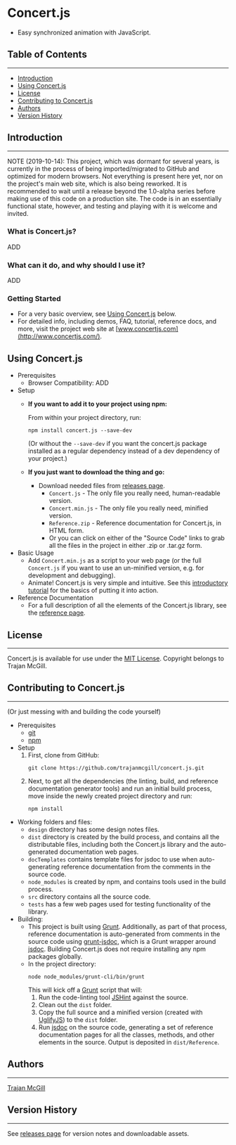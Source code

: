 # Concert.js
- Easy synchronized animation with JavaScript.


## Table of Contents
***
- [Introduction](#introduction)
- [Using Concert.js](#using-concertjs)
- [License](#license)
- [Contributing to Concert.js](#contributing-to-concertjs)
- [Authors](#authors)
- [Version History](#version-history)

## Introduction
***
NOTE (2019-10-14): This project, which was dormant for several years, is currently in the process of being imported/migrated to GitHub and optimized for modern browsers. Not everything is present here yet, nor on the project's main web site, which is also being reworked. It is recommended to wait until a release beyond the 1.0-alpha series before making use of this code on a production site. The code is in an essentially functional state, however, and testing and playing with it is welcome and invited.

### What is Concert.js?
ADD

### What can it do, and why should I use it?
ADD

### Getting Started
- For a very basic overview, see [Using Concert.js](#using-concert.js) below.
- For detailed info, including demos, FAQ, tutorial, reference docs, and more, visit the project web site at [www.concertjs.com](http://www.concertjs.com/).

## Using Concert.js
- Prerequisites
    - Browser Compatibility: ADD
- Setup
    - **If you want to add it to your project using npm:**

		From within your project directory, run:
		```
		npm install concert.js --save-dev
		```
		(Or without the `--save-dev` if you want the concert.js package installed as a regular dependency instead of a dev dependency of your project.)
	- **If you just want to download the thing and go:**
        - Download needed files from [releases page](https://github.com/trajanmcgill/concert.js/releases).
		    - `Concert.js` - The only file you really need, human-readable version.
			- `Concert.min.js` - The only file you really need, minified version.
			- `Reference.zip` - Reference documentation for Concert.js, in HTML form.
			- Or you can click on either of the "Source Code" links to grab all the files in the project in either .zip or .tar.gz form.
- Basic Usage
    - Add `Concert.min.js` as a script to your web page (or the full `Concert.js` if you want to use an un-minified version, e.g. for development and debugging).
    - Animate! Concert.js is very simple and intuitive. See this [introductory tutorial](http://www.concertjs.com/tutorial.html) for the basics of putting it into action.
- Reference Documentation
    - For a full description of all the elements of the Concert.js library, see the [reference page](http://www.concertjs.com/Components/Concert.js/1.0.0/Reference/index.html).

## License
***
Concert.js is available for use under the [MIT License](LICENSE). Copyright belongs to Trajan McGill.

## Contributing to Concert.js
***
(Or just messing with and building the code yourself)
- Prerequisites
    - [git](https://git-scm.com/)
    - [npm](https://www.npmjs.com/)
- Setup
	1. First, clone from GitHub:
		```
		git clone https://github.com/trajanmcgill/concert.js.git
		```
	2. Next, to get all the dependencies (the linting, build, and reference documentation generator tools) and run an initial build process, move inside the newly created project directory and run:
		```
		npm install
		```
- Working folders and files:
	- `design` directory has some design notes files.
	- `dist` directory is created by the build process, and contains all the distributable files, including both the Concert.js library and the auto-generated documentation web pages.
	- `docTemplates` contains template files for jsdoc to use when auto-generating reference documentation from the comments in the source code.
	- `node_modules` is created by npm, and contains tools used in the build process.
    - `src` directory contains all the source code.
	- `tests` has a few web pages used for testing functionality of the library.
- Building:
    - This project is built using [Grunt](https://gruntjs.com/). Additionally, as part of that process, reference documentation is auto-generated from comments in the source code using [grunt-jsdoc](https://github.com/krampstudio/grunt-jsdoc), which is a Grunt wrapper around [jsdoc](https://jsdoc.app/). Building Concert.js does not require installing any npm packages globally.
    - In the project directory:
	    ```
	    node node_modules/grunt-cli/bin/grunt
	    ```
	    This will kick off a [Grunt](https://gruntjs.com/) script that will:
	    1. Run the code-linting tool [JSHint](https://jshint.com/) against the source.
	    2. Clean out the `dist` folder.
	    3. Copy the full source and a minified version (created with [UglifyJS](https://github.com/mishoo/UglifyJS2)) to the `dist` folder.
	    4. Run [jsdoc](https://jsdoc.app/) on the source code, generating a set of reference documentation pages for all the classes, methods, and other elements in the source. Output is deposited in `dist/Reference`.

## Authors
***
[Trajan McGill](https://github.com/trajanmcgill)

## Version History
***
See [releases page](https://github.com/trajanmcgill/concert.js/releases) for version notes and downloadable assets.

